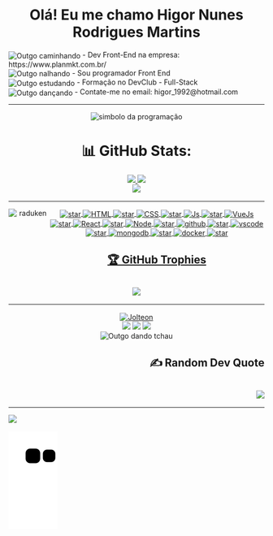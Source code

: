 <div align="center"><h1> Olá! Eu me chamo Higor Nunes Rodrigues Martins</h1></div>
 
<div align="left">
  <img align="center" alt="Outgo caminhando" height="60" width="50" src="https://media.giphy.com/media/Wp6BRn60B4jaUwW2eK/giphy.gif">
 - Dev Front-End na empresa: https://www.planmkt.com.br/
</div>

<div align="left">
 <img align="center" alt="Outgo nalhando" height="60" width="50" src="https://media.giphy.com/media/Jpe7LRWMP9EFpV3aJw/giphy.gif"> 
- Sou programador Front End
</div>
  
 <div align="left">
 <img align="center" alt="Outgo estudando" height="60" width="50" src="https://media.giphy.com/media/S65TVdCPPMRuqDyOl8/giphy.gif"> 
 - Formação no DevClub - Full-Stack
  </div>

 <div align="left">
 <img align="center" alt="Outgo dançando" height="60" width="50" src="https://media.giphy.com/media/eIb7CYMRilEUMcgXGB/giphy.gif"> 
 - Contate-me no email: higor_1992@hotmail.com
  </div>
  
---

<div align="center">
<img align="center" alt="simbolo da programação" height="100" width="90" src="https://media.giphy.com/media/trN83pDD8yRDHBGfl3/giphy.gif">
</div>
 

 <div align="center">
 <h1>📊 GitHub Stats:</h1>
</div>

 <div align="center">
  <a href="https://github.com/Higornmr">
  <img height="180em" src="https://github-readme-stats.vercel.app/api?username=Higornmr&theme=dracula&hide_border=false&include_all_commits=true&count_private=true"/>
   <img height="180em" src="https://github-readme-stats.vercel.app/api/top-langs/?username=Higornmr&theme=dracula&hide_border=false&include_all_commits=true&count_private=true&layout=compact"/>
   </div>
 <div align="center"><img height="180em" src="https://github-readme-streak-stats.herokuapp.com/?user=Higornmr&theme=dracula&hide_border=false"/></div>

 ---
<div align="center">  
  <img align="left" alt="raduken" height="110" width="80" src="https://media.giphy.com/media/KcWdO5QnBY8vu5odJO/giphy.gif">
        <img align="center"  alt="star" height="40" width="30" src="https://media.giphy.com/media/iroGO5siMg0eXrwI2v/giphy.gif">
  <img align="center" alt="HTML" height="50" width="40" src="https://media.giphy.com/media/XAxylRMCdpbEWUAvr8/giphy.gif">
      <img align="center"  alt="star" height="40" width="30" src="https://media.giphy.com/media/iroGO5siMg0eXrwI2v/giphy.gif">
  <img align="center" alt="CSS" height="50" width="40" src="https://media.giphy.com/media/fsEaZldNC8A1PJ3mwp/giphy.gif">   
   <img align="center"  alt="star" height="40" width="30" src="https://media.giphy.com/media/iroGO5siMg0eXrwI2v/giphy.gif">
  <img align="center" alt="Js" height="50" width="40" src="https://media.giphy.com/media/ln7z2eWriiQAllfVcn/giphy.gif">  
       <img align="center"  alt="star" height="40" width="30" src="https://media.giphy.com/media/iroGO5siMg0eXrwI2v/giphy.gif">
  <img align="center" alt="VueJs" height="50" width="40" src="https://media.giphy.com/media/VgGthkhUvGgOit7Y9i/giphy.gif">
      <img align="center"  alt="star" height="40" width="30" src="https://media.giphy.com/media/iroGO5siMg0eXrwI2v/giphy.gif">
  <img align="center" alt="React" height="50" width="40" src="https://media.giphy.com/media/eNAsjO55tPbgaor7ma/giphy.gif" >    
      <img align="center"  alt="star" height="40" width="30" src="https://media.giphy.com/media/iroGO5siMg0eXrwI2v/giphy.gif">
  <img align="center" alt="Node" height="50" width="40" src="https://media.giphy.com/media/kdFc8fubgS31b8DsVu/giphy.gif">
      <img align="center"  alt="star" height="40" width="30" src="https://media.giphy.com/media/iroGO5siMg0eXrwI2v/giphy.gif">
   <img align="center" alt="github" height="50" width="40" src="https://media.giphy.com/media/KzJkzjggfGN5Py6nkT/giphy.gif">
     <img align="center"  alt="star" height="40" width="30" src="https://media.giphy.com/media/iroGO5siMg0eXrwI2v/giphy.gif">
   <img align="center" alt="vscode" height="50" width="40" src="https://media.giphy.com/media/IdyAQJVN2kVPNUrojM/giphy.gif">
      <img align="center"  alt="star" height="40" width="30" src="https://media.giphy.com/media/iroGO5siMg0eXrwI2v/giphy.gif">
    <img align="center" alt="mongodb" height="50" width="40" src="https://media.giphy.com/media/tAjb5pyCEBhEb8jWxC/giphy.gif">
  <img align="center"  alt="star" height="40" width="30" src="https://media.giphy.com/media/iroGO5siMg0eXrwI2v/giphy.gif">
   <img align="center" alt="docker" height="80" width="60" src="https://media.giphy.com/media/zGUokBlj0s2zpnfAtr/giphy.gif">
    <img align="center"  alt="star" height="40" width="30" src="https://media.giphy.com/media/iroGO5siMg0eXrwI2v/giphy.gif">
</div>
 
 
 <div align="center">
  <h2>🏆 GitHub Trophies</h2><br>
   </div>
   <div align="center">
  <img src="https://github-profile-trophy.vercel.app/?username=Higornmr&theme=radical&no-frame=false&no-bg=false&margin-w=4"/>
 </div>
 
---
  <div align="center" width="300"> 
    <img align="center" alt="Jolteon" height="60" width="50" src="https://media.giphy.com/media/fYkYhw2ANU1I4/giphy.gif"> 
  </div>

  <div align="center">
     <a href="https://www.instagram.com/higornmr/" target="_blank"><img src="https://img.shields.io/badge/-Instagram-%23E4405F?style=for-the-badge&logo=instagram&logoColor=white" target="_blank"></a>
    <a href="https://www.linkedin.com/in/higor-martins-rodrigues-b04497236/" target="_blank"><img src="https://img.shields.io/badge/-LinkedIn-%230077B5?style=for-the-badge&logo=linkedin&logoColor=white" target="_blank"></a> 
    <a href = "mailto:higor_1992@hotmail.com"><img src="https://img.shields.io/badge/-Gmail-%23333?style=for-the-badge&logo=gmail&logoColor=white" target="_blank"></a>
    </div>
 
 <div align="center">
 <img align="center" alt="Outgo dando tchau" height="100" width="90" src="https://media.giphy.com/media/67uEymsyDtwhifvfPc/giphy.gif">   
  </div>
 
 
 <div align="right">
  <h2>✍️ Random Dev Quote</h2><br>
   </div>
   <div align="right">
  <img src="https://quotes-github-readme.vercel.app/api?type=horizontal&theme=radical"/>
 </div>
 
--- 
 
 [![](https://visitcount.itsvg.in/api?id=Higornmr&icon=0&color=0)](https://visitcount.itsvg.in) 
 
   ![Snake animation](https://github.com/Higornmr/higornmr/blob/output/github-contribution-grid-snake.svg) 
